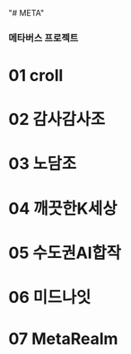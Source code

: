 "# META" 
### 메타버스 프로젝트
# 01 croll
# 02 감사감사조
# 03 노담조
# 04 깨끗한K세상
# 05 수도권AI합작
# 06 미드나잇
# 07 MetaRealm